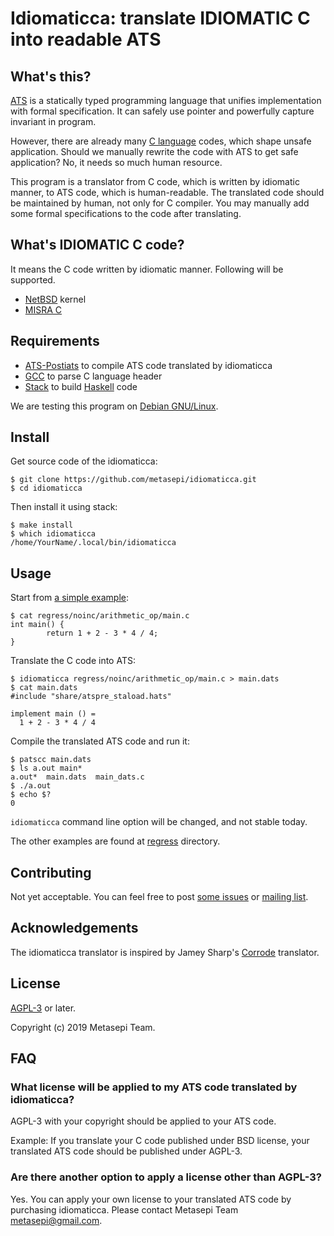 # Idiomaticca: translate IDIOMATIC C into readable ATS

## What's this?

[ATS](http://www.ats-lang.org/) is a statically typed programming language that unifies implementation with formal specification. It can safely use pointer and powerfully capture invariant in program.

However, there are already many [C language](https://en.wikipedia.org/wiki/C_(programming_language)) codes, which shape unsafe application. Should we manually rewrite the code with ATS to get safe application? No, it needs so much human resource.

This program is a translator from C code, which is written by idiomatic manner, to ATS code, which is human-readable. The translated code should be maintained by human, not only for C compiler. You may manually add some formal specifications to the code after translating.

## What's IDIOMATIC C code?

It means the C code written by idiomatic manner.
Following will be supported.

* [NetBSD](https://www.netbsd.org/) kernel
* [MISRA C](https://www.misra.org.uk/)

## Requirements

* [ATS-Postiats](http://www.ats-lang.org/) to compile ATS code translated by idiomaticca
* [GCC](https://gcc.gnu.org/) to parse C language header
* [Stack](https://www.haskellstack.org/) to build [Haskell](https://www.haskell.org/) code

We are testing this program on [Debian GNU/Linux](https://www.debian.org/).

## Install

Get source code of the idiomaticca:

```
$ git clone https://github.com/metasepi/idiomaticca.git
$ cd idiomaticca
```

Then install it using stack:

```
$ make install
$ which idiomaticca
/home/YourName/.local/bin/idiomaticca
```

## Usage

Start from [a simple example](./regress/noinc/arithmetic_op/):

```
$ cat regress/noinc/arithmetic_op/main.c
int main() {
        return 1 + 2 - 3 * 4 / 4;
}
```

Translate the C code into ATS:

```
$ idiomaticca regress/noinc/arithmetic_op/main.c > main.dats
$ cat main.dats
#include "share/atspre_staload.hats"

implement main () =
  1 + 2 - 3 * 4 / 4
```

Compile the translated ATS code and run it:

```
$ patscc main.dats
$ ls a.out main*
a.out*  main.dats  main_dats.c
$ ./a.out
$ echo $?
0
```

`idiomaticca` command line option will be changed, and not stable today.

The other examples are found at [regress](./regress/) directory.

## Contributing

Not yet acceptable. You can feel free to post [some issues](https://github.com/metasepi/idiomaticca/issues) or [mailing list](http://groups.google.com/group/metasepi).

## Acknowledgements

The idiomaticca translator is inspired by Jamey Sharp's [Corrode](https://github.com/jameysharp/corrode) translator.

## License

[AGPL-3](./COPYING) or later.

Copyright (c) 2019 Metasepi Team.

## FAQ

### What license will be applied to my ATS code translated by idiomaticca?

AGPL-3 with your copyright should be applied to your ATS code.

Example: If you translate your C code published under BSD license, your translated ATS code should be published under AGPL-3.

### Are there another option to apply a license other than AGPL-3?

Yes. You can apply your own license to your translated ATS code by purchasing idiomaticca. Please contact Metasepi Team <metasepi@gmail.com>.
